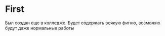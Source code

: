 # First
Был создан еще в колледже. Будет содержать всякую фигню, возможно будут даже нормальные работы
